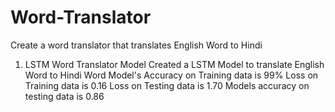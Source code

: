 # Word-Translator
Create a word translator that translates English Word to Hindi
1. LSTM Word Translator Model
Created a LSTM Model to translate English Word to Hindi Word
Model's Accuracy on Training data is 99%
Loss on Training data is 0.16
Loss on Testing data is 1.70
Models accuracy on testing data is 0.86
